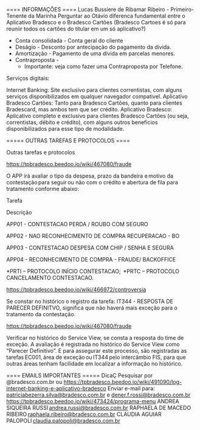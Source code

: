 ==== INFORMAÇÕES ====
Lucas Bussiere de Ribamar Ribeiro - Primeiro-Tenente da Marinha
Perguntar ao Otávio diferenca fundamental entre o Aplicativo Bradesco e o Bradesco Cartões (Bradesco Cartoes é só para reuniir todos os cartões do titular em um só aplicativo?)

- Conta consolidada - Conta geral do cliente
- Deságio - Desconto por antecipação do pagamento da divida.
- Amortização - Pagamento de uma divida em parcelas menores.
- Contraproposta - 
    - Importante: veja como fazer uma Contraproposta por Telefone.

Serviços digitais:

Internet Banking: Site exclusivo para clientes correntistas, com alguns serviços disponibilizados em qualquer navegador compativel.
Aplicativo Bradesco Cartões: Tanto para Bradesco Cartões, quanto para clientes Bradescard, mas ambos tem que ser crédito.
Aplicativo Bradesco: Aplicativo completo e exclusivo para clientes Bradesco Cartões (ou seja, correntistas, débito e crédito), com alguns outros beneficios disponibilizados para esse tipo de modalidade.


===== OUTRAS TAREFAS E PROTOCOLOS ====

Outras tarefas e protocolos

https://tpbradesco.beedoo.io/wiki/467080/fraude

O APP irá avaliar o tipo da despesa, prazo da bandeira e motivo da contestação para seguir ou não com o crédito e abertura de fila para tratamento conforme abaixo: 

Tarefa 

Descrição 

APP01 - CONTESTACAO PERDA / ROUBO COM SEGURO 

APP02 - NAO RECONHECIMENTO DE COMPRA RECUPERACAO - BO 

APP03 - CONTESTACAO DESPESA COM CHIP / SENHA E SEGURA 

APP04 - RECONHECIMENTO DE COMPRA - FRAUDE/ BACKOFFICE 


*PRTI – PROTOCOLO INÍCIO CONTESTACAO; 
*PRTC – PROTOCOLO CANCELAMENTO CONTESTACAO.


https://tpbradesco.beedoo.io/wiki/466972/controversia

Se constar no histórico o registro da tarefa: IT344 - RESPOSTA DE PARECER DEFINITVO, significa que não haverá mais exceção para o tratamento da contestação. 

https://tpbradesco.beedoo.io/wiki/467080/fraude

Verificar no histórico do Service View, se consta a resposta do time de exceção. A avaliação é registrada no histórico do Service View como “Parecer Definitivo”. 
E para assegurar este processo, são registradas as tarefas EC001, área de exceção ou IT344 pelo intercâmbio FIS, para que outras áreas tenham facilidade em localizar a informação no histórico. 




==== EMAILS IMPORTANTES =====
DicaÇ Pesquisar por @bradesco.com.br ou 
https://tpbradesco.beedoo.io/wiki/491090/log-internet-banking-e-aplicativo-bradesco
Enviar e-mail para: patriciabezerra.silva@bradesco.com.br e dener.f.rossi@bradesco.com.br
https://tpbradesco.beedoo.io/wiki/473424/programa-menu
ANDREA SIQUEIRA RUSSI andrea.russi@bradesco.com.br 
RAPHAELA DE MACEDO RIBEIRO raphaela.ribeiro@bradesco.com.br 
CLAUDIA AGUIAR PALOPOLI claudia.palopoli@bradesco.com.br 
